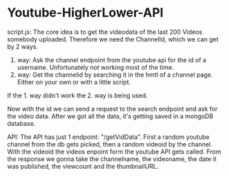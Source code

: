 # Youtube-HigherLower-API

script.js:
  The core idea is to get the videodata of the last 200 Videos somebody uploaded.
  Therefore we need the ChannelId, which we can get by 2 ways.
  1. way: Ask the channel endpoint from the youtube api for the id of a username. Unfortunately not working most of the time.
  2. way: Get the channelid by searching it in the hmtl of a channel page. Either on your own or with a little script.
  
  If the 1. way didn't work the 2. way is being used.
  
  Now with the id we can send a request to the search endpoint and ask for the video data.
  After we got all the data, it's getting saved in a mongoDB database.

API:
  The API has just 1 endpoint: "/getVidData". 
  First a random youtube channel from the db gets picked, then a random videoid by the channel.
  With the videoid the videos enpoint form the youtube API gets called. From the response we gonna take the channelname, the videoname, 
  the date it was published, the viewcount and the thumbnailURL. 
  
  


